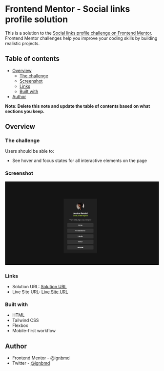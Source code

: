 # Frontend Mentor - Social links profile solution

This is a solution to the [Social links profile challenge on Frontend Mentor](https://www.frontendmentor.io/challenges/social-links-profile-UG32l9m6dQ). Frontend Mentor challenges help you improve your coding skills by building realistic projects.

## Table of contents

- [Overview](#overview)
  - [The challenge](#the-challenge)
  - [Screenshot](#screenshot)
  - [Links](#links)
  - [Built with](#built-with)
- [Author](#author)

**Note: Delete this note and update the table of contents based on what sections you keep.**

## Overview

### The challenge

Users should be able to:

- See hover and focus states for all interactive elements on the page

### Screenshot

![](./screenshot.png)

### Links

- Solution URL: [Solution URL](https://www.frontendmentor.io/solutions/social-links-profile-solution-53OxKSgvgV)
- Live Site URL: [Live Site URL](https://lucent-clafoutis-0d0cbe.netlify.app/)

### Built with

- HTML
- Tailwind CSS
- Flexbox
- Mobile-first workflow

## Author

- Frontend Mentor - [@ignbmd](https://www.frontendmentor.io/profile/ignbmd)
- Twitter - [@ignbmd](https://www.twitter.com/ignbmd)
